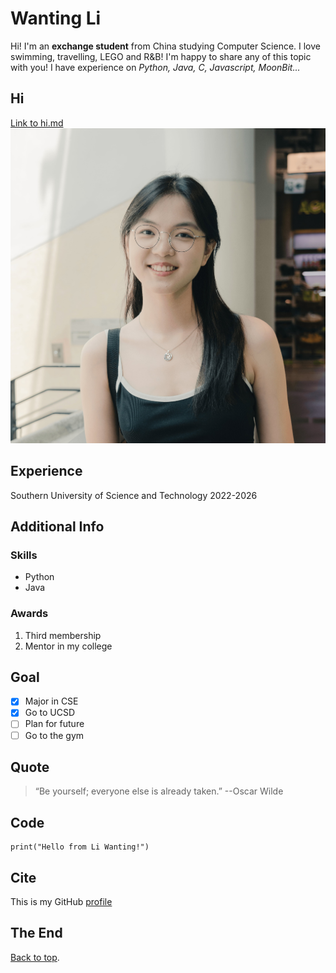 # Wanting Li

Hi! I'm an **exchange student** from China studying Computer Science. 
I love swimming, travelling, LEGO and R&B! I'm happy to share any of this topic with you!
I have experience on *Python, Java, C, Javascript, MoonBit...*

## Hi
[Link to hi.md](hi.md)
![A image of me in Hongkong](wantingli.jpg)

## Experience
Southern University of Science and Technology      2022-2026

## Additional Info

### Skills
- Python
- Java

### Awards
1. Third membership
2. Mentor in my college

## Goal

- [x] Major in CSE
- [x] Go to UCSD 
- [ ] Plan for future 
- [ ] Go to the gym

## Quote
> “Be yourself; everyone else is already taken.”  --Oscar Wilde

## Code
```
print("Hello from Li Wanting!")
```

## Cite
This is my GitHub [profile](https://github.com/alkane7)

## The End
[Back to top](#wanting-li).

